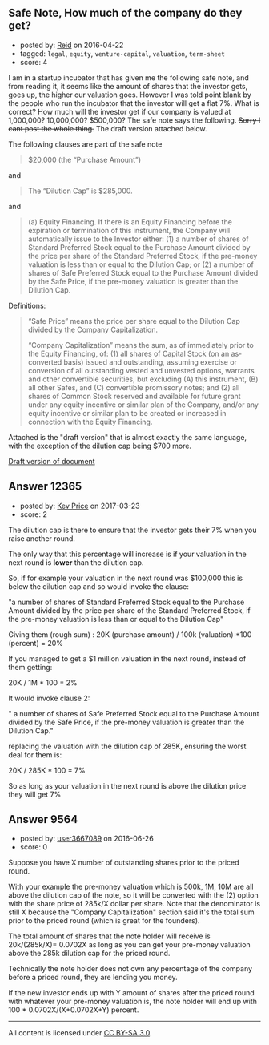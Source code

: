 ## Safe Note, How much of the company do they get?

- posted by: [Reid](https://stackexchange.com/users/473379/reid) on 2016-04-22
- tagged: `legal`, `equity`, `venture-capital`, `valuation`, `term-sheet`
- score: 4

I am in a startup incubator that has given me the following safe note, and from reading it, it seems like the amount of shares that the investor gets, goes up, the higher our valuation goes. However I was told point blank by the people who run the incubator that the investor will get a flat 7%. What is correct? How much will the investor get if our company is valued at 1,000,000? 10,000,000? $500,000? The safe note says the following. <strike>Sorry I cant post the whole thing.</strike> The draft version attached below.

The following clauses are part of the safe note
> $20,000 (the “Purchase Amount”)

and

> The “Dilution Cap” is $285,000.

and

>(a) Equity Financing. If there is an Equity Financing before the
> expiration or termination of this instrument,
> the Company will automatically issue to the Investor either: (1) a
> number of shares of Standard Preferred Stock equal to 
> the Purchase Amount divided by the price per share of the Standard
> Preferred Stock, if the pre-money valuation is less 
> than or equal to the Dilution Cap; or (2) a number of shares of Safe
> Preferred Stock equal to the Purchase Amount divided 
> by the Safe Price, if the pre-money valuation is greater than the
> Dilution Cap.

Definitions:

> “Safe Price” means the price per share equal to the Dilution Cap divided by the Company Capitalization.
> 
> “Company Capitalization” means the sum, as of immediately prior to the
> Equity Financing, of: (1) all shares of Capital Stock (on an
> as-converted basis) issued and outstanding, assuming exercise or
> conversion of all outstanding vested and unvested options, warrants
> and other convertible securities, but excluding (A) this instrument,
> (B) all other Safes, and (C) convertible promissory notes; and (2) all
> shares of Common Stock reserved and available for future grant under
> any equity incentive or similar plan of the Company, and/or any equity
> incentive or similar plan to be created or increased in connection
> with the Equity Financing.

Attached is the "draft version" that is almost exactly the same language, with the exception of the dilution cap being $700 more.

[Draft version of document][1]


  [1]: https://drive.google.com/file/d/0B76aLKz21sLKandfckY3RTNOczg/view?usp=sharing


## Answer 12365

- posted by: [Kev Price](https://stackexchange.com/users/1109274/kev-price) on 2017-03-23
- score: 2

The dilution cap is there to ensure that the investor gets their 7% when you raise another round.

The only way that this percentage will increase is if your valuation in the next round is **lower** than the dilution cap.

So, if for example your valuation in the next round was $100,000 this is below the dilution cap and so would invoke the clause:

"a number of shares of Standard Preferred Stock equal to the Purchase Amount divided by the price per share of the Standard Preferred Stock, if the pre-money valuation is less than or equal to the Dilution Cap"

Giving them (rough sum) : 20K (purchase amount) / 100k (valuation) *100 (percent) = 20%

If you managed to get a $1 million valuation in the next round, instead of them getting:

20K / 1M * 100 = 2%

It would invoke clause 2:

" a number of shares of Safe Preferred Stock equal to the Purchase Amount divided by the Safe Price, if the pre-money valuation is greater than the Dilution Cap."

replacing the valuation with the dilution cap of 285K, ensuring the worst deal for them is:

20K / 285K * 100 = 7%

So as long as your valuation in the next round is above the dilution price they will get 7%


## Answer 9564

- posted by: [user3667089](https://stackexchange.com/users/4510966/user3667089) on 2016-06-26
- score: 0

Suppose you have X number of outstanding shares prior to the priced round.

With your example the pre-money valuation which is 500k, 1M, 10M are all above the dilution cap of the note, so it will be converted with the (2) option with the share price of 285k/X dollar per share. Note that the denominator is still X because the "Company Capitalization" section said it's the total sum prior to the priced round (which is great for the founders). 

The total amount of shares that the note holder will receive is 20k/(285k/X)= 0.0702X as long as you can get your pre-money valuation above the 285k dilution cap for the priced round. 

Technically the note holder does not own any percentage of the company before a priced round, they are lending you money.

If the new investor ends up with Y amount of shares after the priced round with whatever your pre-money valuation is, the note holder will end up with 100 * 0.0702X/(X+0.0702X+Y) percent.



---

All content is licensed under [CC BY-SA 3.0](https://creativecommons.org/licenses/by-sa/3.0/).
